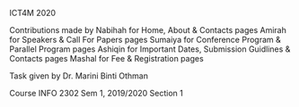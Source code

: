 ICT4M 2020

Contributions made by
Nabihah for Home, About & Contacts pages
Amirah for Speakers & Call For Papers pages
Sumaiya for Conference Program & Parallel Program pages
Ashiqin for Important Dates, Submission Guidlines & Contacts pages
Mashal for Fee & Registration pages


Task given by
Dr. Marini Binti Othman

Course 
INFO 2302 Sem 1, 2019/2020
Section 1
